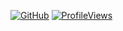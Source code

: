 <!-- Icons: https://github.com/marwin1991/profile-technology-icons?tab=readme-ov-file#%EF%B8%8F-cc -->


[![GitHub](https://img.shields.io/github/stars/imitatehappiness?color=279adf&logo=github&style=flat)](https://github.com/imitatehappiness)
[![ProfileViews](https://komarev.com/ghpvc/?username=imitatehappiness&color=279adf&style=flat&abbreviated=true)](https://komarev.com/ghpvc/?username=imitatehappiness)
